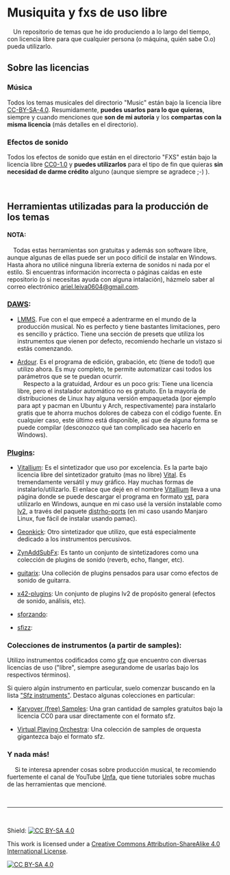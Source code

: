 # Musiquita y fxs de uso libre
&emsp;Un repositorio de temas que he ido produciendo a lo largo del tiempo, con licencia libre para que cualquier persona (o máquina, quién sabe O.o) pueda utilizarlo.

## Sobre las licencias

### Música
Todos los temas musicales del directorio "Music" están bajo la licencia libre [CC-BY-SA-4.0][cc-by-sa].
Resumidamente, <b>puedes usarlos para lo que quieras</b>, siempre y cuando menciones que <b>son de mi autoría</b> y los <b>compartas con la misma licencia</b> (más detalles en el directorio).

### Efectos de sonido
Todos los efectos de sonido que están en el directorio "FXS" están bajo la licencia libre [CC0-1.0][cc0] y <b>puedes utilizarlos</b> para el tipo de fin que quieras <b>sin necesidad de darme crédito</b> alguno (aunque siempre se agradece ;-) ).

<br>

## Herramientas utilizadas para la producción de los temas
#### NOTA:
&emsp;Todas estas herramientas son gratuitas y además son software libre, aunque algunas de ellas puede ser un poco difícil de instalar en Windows. Hasta ahora no utilicé ninguna librería externa de sonidos ni nada por el estilo. Si encuentras información incorrecta o páginas caídas en este repositorio (o si necesitas ayuda con alguna intalación), házmelo saber al correo electrónico ariel.leiva0604@gmail.com.

### [DAWS](https://es.wikipedia.org/wiki/Estaci%C3%B3n_de_trabajo_de_audio_digital):

- [LMMS](https://lmms.io/). Fue con el que empecé a adentrarme en el mundo de la producción musical. No es perfecto y tiene bastantes limitaciones, pero es sencillo y práctico. Tiene una sección de presets que utiliza los instrumentos que vienen por defecto, recomiendo hecharle un vistazo si estás comenzando.

- [Ardour](https://ardour.org/). Es el programa de edición, grabación, etc (tiene de todo!) que utilizo ahora. Es muy completo, te permite automatizar casi todos los parámetros que se te puedan ocurrir.
<br>&emsp;Respecto a la gratuidad, Ardour es un poco gris: Tiene una licencia libre, pero el instalador automático no es gratuito. En la mayoría de distribuciones de Linux hay alguna versión empaquetada (por ejemplo para apt y pacman en Ubuntu y Arch, respectivamente) para instalarlo gratis que te ahorra muchos dolores de cabeza con el código fuente. En cualquier caso, este último está disponible, así que de alguna forma se puede compilar (desconozco qué tan complicado sea hacerlo en Windows).

### [Plugins](https://es.wikipedia.org/wiki/Complemento_(inform%C3%A1tica)):

- [Vitallium](https://kx.studio/Repositories:Plugins#vitalium-vst): Es el sintetizador que uso por excelencia. Es la parte bajo licencia libre del sintetizador gratuito (mas no libre) [Vital](https://vital.audio/). Es tremendamente versátil y muy gráfico. Hay muchas formas de instalarlo/utilizarlo. El enlace que dejé en el nombre [Vitallium](https://kx.studio/Repositories:Plugins#vitalium-vst) lleva a una página donde se puede descargar el programa en formato [vst](https://es.wikipedia.org/wiki/Virtual_Studio_Technology), para utilizarlo en Windows, aunque en mi caso usé la versión instalable como [lv2](https://es.wikipedia.org/wiki/LV2), a través del paquete [distrho-ports](https://github.com/DISTRHO/DISTRHO-Ports) (en mi caso usando Manjaro Linux, fue fácil de instalar usando pamac).

- [Geonkick](https://geonkick.org/): Otro sintetizador que utilizo, que está especialmente dedicado a los instrumentos percusivos. 

- [ZynAddSubFx](https://zynaddsubfx.sourceforge.io/): Es tanto un conjunto de sintetizadores como una colección de plugins de sonido (reverb, echo, flanger, etc).

- [guitarix](https://guitarix.org/): Una colleción de plugins pensados para usar como efectos de sonido de guitarra.

- [x42-plugins](https://github.com/x42/x42-plugins): Un conjunto de plugins lv2 de propósito general (efectos de sonido, análisis, etc).

- [sforzando](https://www.plogue.com/products/sforzando.html):

- [sfizz](https://github.com/sfztools/sfizz):

### Colecciones de instrumentos (a partir de samples):
Utilizo instrumentos codificados como [sfz](https://sfzformat.com/) que encuentro con diversas licencias de uso ("libre", siempre asegurandome de usarlas bajo los respectivos términos).

Si quiero algún instrumento en particular, suelo comenzar buscando en la lista ["Sfz instruments"](https://sfzinstruments.github.io/). Destaco algunas colecciones en particular:

- [Karyover (free) Samples](https://shop.karoryfer.com/pages/free-samples): Una gran cantidad de samples gratuitos bajo la licencia CC0 para usar directamente con el formato sfz.

- [Virtual Playing Orchestra](http://virtualplaying.com/virtual-playing-orchestra/): Una colección de samples de orquesta gigantezca bajo el formato sfz.

### Y nada más!
&emsp; Si te interesa aprender cosas sobre producción musical, te recomiendo fuertemente el canal de YouTube [Unfa](https://www.youtube.com/@unfa00), que tiene tutoriales sobre muchas de las herramientas que mencioné.

<br>

---

<br>

Shield: [![CC BY-SA 4.0][cc-by-sa-shield]][cc-by-sa]

This work is licensed under a
[Creative Commons Attribution-ShareAlike 4.0 International License][cc-by-sa].

[![CC BY-SA 4.0][cc-by-sa-image]][cc-by-sa]

[cc-by-sa]: https://creativecommons.org/licenses/by-sa/4.0/
[cc-by-sa-image]: https://licensebuttons.net/l/by-sa/4.0/88x31.png
[cc-by-sa-shield]: https://img.shields.io/badge/License-CC%20BY--SA%204.0-lightgrey.svg

[cc0]: https://creativecommons.org/publicdomain/zero/1.0/
